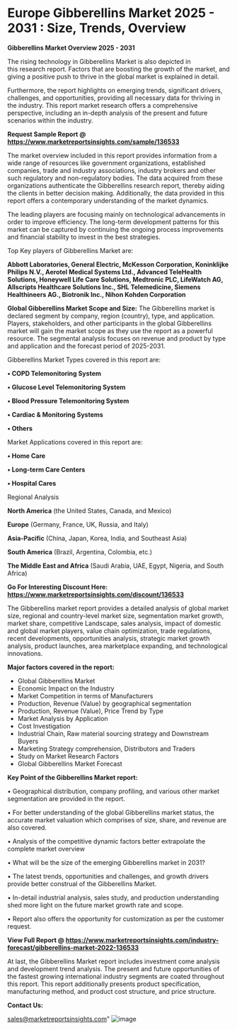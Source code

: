 # Europe Gibberellins Market 2025 - 2031 : Size, Trends, Overview

<Strong> Gibberellins Market Overview 2025 - 2031</strong>

The rising technology in Gibberellins Market is also depicted in this research report. Factors that are boosting the growth of the market, and giving a positive push to thrive in the global market is explained in detail.

Furthermore, the report highlights on emerging trends, significant drivers, challenges, and opportunities, providing all necessary data for thriving in the industry. This report market research offers a comprehensive perspective, including an in-depth analysis of the present and future scenarios within the industry.

<strong>Request Sample Report @ <a href=https://www.marketreportsinsights.com/sample/136533>https://www.marketreportsinsights.com/sample/136533</a></strong>

The market overview included in this report provides information from a wide range of resources like government organizations, established companies, trade and industry associations, industry brokers and other such regulatory and non-regulatory bodies. The data acquired from these organizations authenticate the Gibberellins research report, thereby aiding the clients in better decision making. Additionally, the data provided in this report offers a contemporary understanding of the market dynamics.

The leading players are focusing mainly on technological advancements in order to improve efficiency. The long-term development patterns for this market can be captured by continuing the ongoing process improvements and financial stability to invest in the best strategies.

Top Key players of Gibberellins Market are:

<strong>Abbott Laboratories, General Electric, McKesson Corporation, Koninklijke Philips N.V., Aerotel Medical Systems Ltd., Advanced TeleHealth Solutions, Honeywell Life Care Solutions, Medtronic PLC, LifeWatch AG, Allscripts Healthcare Solutions Inc., SHL Telemedicine, Siemens Healthineers AG., Biotronik Inc., Nihon Kohden Corporation</strong>

<strong><b>Global Gibberellins Market Scope and Size:</b></strong>
The Gibberellins market is declared segment by company, region (country), type, and application. Players, stakeholders, and other participants in the global Gibberellins market will gain the market scope as they use the report as a powerful resource. The segmental analysis focuses on revenue and product by type and application and the forecast period of 2025-2031.

Gibberellins Market Types covered in this report are:

<strong>• COPD Telemonitoring System

• Glucose Level Telemonitoring System

• Blood Pressure Telemonitoring System

• Cardiac & Monitoring Systems

• Others</strong>

Market Applications covered in this report are:

<strong>• Home Care

• Long-term Care Centers

• Hospital Cares</strong> 

Regional Analysis

<strong>North America</strong> (the United States, Canada, and Mexico)

<strong>Europe</strong> (Germany, France, UK, Russia, and Italy)

<strong>Asia-Pacific</strong> (China, Japan, Korea, India, and Southeast Asia)

<strong>South America</strong> (Brazil, Argentina, Colombia, etc.)

<strong>The Middle East and Africa</strong> (Saudi Arabia, UAE, Egypt, Nigeria, and South Africa)

<strong>Go For Interesting Discount Here: <a href=https://www.marketreportsinsights.com/discount/136533>https://www.marketreportsinsights.com/discount/136533</a></strong>

The Gibberellins market report provides a detailed analysis of global market size, regional and country-level market size, segmentation market growth, market share, competitive Landscape, sales analysis, impact of domestic and global market players, value chain optimization, trade regulations, recent developments, opportunities analysis, strategic market growth analysis, product launches, area marketplace expanding, and technological innovations.

<strong><b>Major factors covered in the report:</b></strong>
<ul>
  <li>Global Gibberellins Market </li>
  <li>Economic Impact on the Industry</li>
  <li>Market Competition in terms of Manufacturers</li>
  <li>Production, Revenue (Value) by geographical segmentation</li>
  <li>Production, Revenue (Value), Price Trend by Type</li>
  <li>Market Analysis by Application</li>
  <li>Cost Investigation</li>
  <li>Industrial Chain, Raw material sourcing strategy and Downstream Buyers</li>
  <li>Marketing Strategy comprehension, Distributors and Traders</li>
  <li>Study on Market Research Factors</li>
  <li>Global Gibberellins Market Forecast</li>
</ul>

<strong><b>Key Point of the Gibberellins Market report:</b></strong>

• Geographical distribution, company profiling, and various other market segmentation are provided in the report.

• For better understanding of the global Gibberellins market status, the accurate market valuation which comprises of size, share, and revenue are also covered.

• Analysis of the competitive dynamic factors better extrapolate the complete market overview

• What will be the size of the emerging Gibberellins market in 2031?

• The latest trends, opportunities and challenges, and growth drivers provide better construal of the Gibberellins Market.

• In-detail industrial analysis, sales study, and production understanding shed more light on the future market growth rate and scope.

• Report also offers the opportunity for customization as per the customer request.

<strong><b>View Full Report @ <a href=https://www.marketreportsinsights.com/industry-forecast/gibberellins-market-2022-136533>https://www.marketreportsinsights.com/industry-forecast/gibberellins-market-2022-136533</a></b></strong>


At last, the Gibberellins Market report includes investment come analysis and development trend analysis. The present and future opportunities of the fastest growing international industry segments are coated throughout this report. This report additionally presents product specification, manufacturing method, and product cost structure, and price structure.

<strong>Contact Us:</strong>

sales@marketreportsinsights.com"
![image](https://github.com/user-attachments/assets/5feb66f2-182d-4e52-b1c4-1197655473b2)
